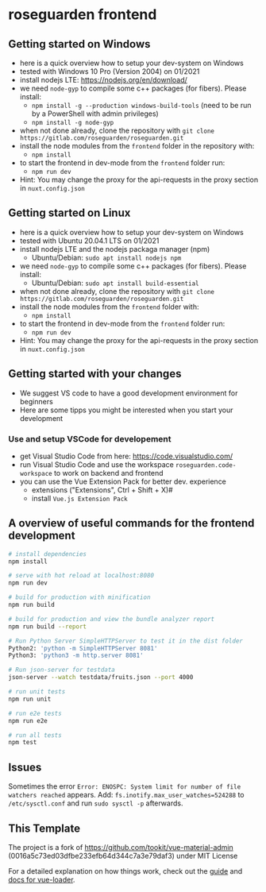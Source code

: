 # roseguarden frontend


## Getting started on Windows

- here is a quick overview how to setup your dev-system on Windows
- tested with Windows 10 Pro (Version 2004) on 01/2021
- install nodejs LTE: https://nodejs.org/en/download/
- we need `node-gyp` to compile some c++ packages (for fibers).  Please install:
   - `npm install -g --production windows-build-tools` (need to be run by a PowerShell with admin privileges)
   - `npm install -g node-gyp`
- when not done already, clone the repository with `git clone https://gitlab.com/roseguarden/roseguarden.git`
- install the node modules from the `frontend` folder in the repository with:
   - `npm install`
- to start the frontend in dev-mode from the `frontend` folder run:
   - `npm run dev`
- Hint: You may change the proxy for the api-requests in the proxy section in `nuxt.config.json`


## Getting started on Linux 
- here is a quick overview how to setup your dev-system on Windows
- tested with Ubuntu 20.04.1 LTS on 01/2021
- install nodejs LTE and the nodejs packaga manager (npm)
   - Ubuntu/Debian: `sudo apt install nodejs npm`
- we need `node-gyp` to compile some c++ packages (for fibers). Please install:
   - Ubuntu/Debian: `sudo apt install build-essential`
- when not done already, clone the repository with `git clone https://gitlab.com/roseguarden/roseguarden.git`
- install the node modules from the `frontend` folder with:
   - `npm install`
- to start the frontend in dev-mode from the `frontend` folder run:
   - `npm run dev`
- Hint: You may change the proxy for the api-requests in the proxy section in `nuxt.config.json`

## Getting started with your changes

- We suggest VS code to have a good development environment for beginners
- Here are some tipps you might be interested when you start your development

### Use and setup VSCode for developement

- get Visual Studio Code from here: https://code.visualstudio.com/
- run Visual Studio Code and use the workspace `roseguarden.code-workspace` to work on backend and frontend
- you can use the Vue Extension Pack for better dev. experience
   - extensions ("Extensions", Ctrl + Shift + X)#
   - install `Vue.js Extension Pack`

## A overview of useful commands for the frontend development

```bash
# install dependencies
npm install

# serve with hot reload at localhost:8080
npm run dev

# build for production with minification
npm run build

# build for production and view the bundle analyzer report
npm run build --report

# Run Python Server SimpleHTTPServer to test it in the dist folder
Python2: 'python -m SimpleHTTPServer 8081'
Python3: 'python3 -m http.server 8081'

# Run json-server for testdata
json-server --watch testdata/fruits.json --port 4000

# run unit tests
npm run unit

# run e2e tests
npm run e2e

# run all tests
npm test
```

## Issues 

Sometimes the error `Error: ENOSPC: System limit for number of file watchers reached` appears.
Add: `fs.inotify.max_user_watches=524288` to `/etc/sysctl.conf` and run `sudo sysctl -p` afterwards.


## This Template

The project is a fork of https://github.com/tookit/vue-material-admin (0016a5c73ed03dfbe233efb64d344c7a3e79daf3) under MIT License

For a detailed explanation on how things work, check out the [guide](http://vuejs-templates.github.io/webpack/) and [docs for vue-loader](http://vuejs.github.io/vue-loader).
